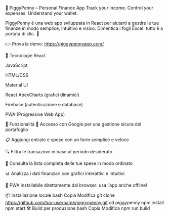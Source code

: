🐷 PiggyPenny – Personal Finance App
Track your income. Control your expenses. Understand your wallet.

PiggyPenny è una web app sviluppata in React per aiutarti a gestire le tue finanze in modo semplice, intuitivo e visivo. Dimentica i fogli Excel: tutto è a portata di clic. 🚀

👉 Prova la demo: https://piggypennyapp.com/

🧰 Tecnologie
React

JavaScript

HTML/CSS

Material UI

React ApexCharts (grafici dinamici)

Firebase (autenticazione e database)

PWA (Progressive Web App)

🔑 Funzionalità
🔐 Accesso con Google per una gestione sicura del portafoglio

📋 Aggiungi entrate e spese con un form semplice e veloce

🔍 Filtra le transazioni in base al periodo desiderato

📑 Consulta la lista completa delle tue spese in modo ordinato

📊 Analizza i dati finanziari con grafici interattivi e intuitivi

📱 PWA installabile direttamente dal browser: usa l’app anche offline!

📦 Installazione locale
bash
Copia
Modifica
git clone https://github.com/tuo-username/piggypenny.git
cd piggypenny
npm install
npm start
🛠️ Build per produzione
bash
Copia
Modifica
npm run build
